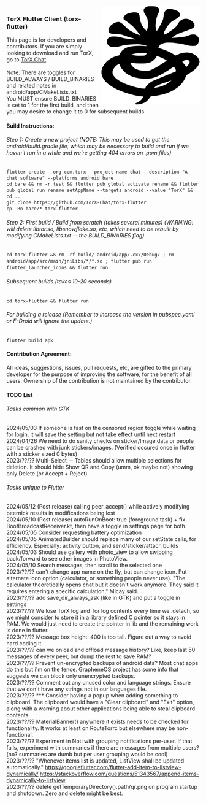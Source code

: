 <img alt="Logo" width="256" height="256" src="https://raw.githubusercontent.com/TorX-Chat/torx-gtk4/main/other/scalable/apps/logo-torx-symbolic.svg" align="right" style="position: relative; top: 0; left: 0;">

### TorX Flutter Client (torx-flutter)
This page is for developers and contributors. If you are simply looking to download and run TorX, go to [TorX.Chat](https://torx.chat)
<br>
<br>Note: There are toggles for BUILD_ALWAYS / BUILD_BINARIES and related notes in android/app/CMakeLists.txt
<br>You MUST ensure BUILD_BINARIES is set to 1 for the first build, and then you may desire to change it to 0 for subsequent builds.

#### Build Instructions:

###### Step 1: Create a new project (NOTE: This may be used to get the android/build.gradle file, which may be necessary to build and run if we haven't run in a while and we're getting 404 errors on .pom files)
```
flutter create --org com.torx --project-name chat --description "A chat software" --platforms android bare
cd bare && rm -r test && flutter pub global activate rename && flutter pub global run rename setAppName --targets android --value "TorX" && cd ..
git clone https://github.com/TorX-Chat/torx-flutter
cp -Rn bare/* torx-flutter
```

###### Step 2: First build / Build from scratch (takes several minutes) (WARNING: will delete libtor.so, libsnowflake.so, etc, which need to be rebuilt by modifying CMakeLists.txt -- the BUILD_BINARIES flag)
`cd torx-flutter && rm -rf build/ android/app/.cxx/Debug/ ; rm android/app/src/main/jniLibs/*/*.so ; flutter pub run flutter_launcher_icons && flutter run`

###### Subsequent builds (takes 10-20 seconds)
`cd torx-flutter && flutter run`

###### For building a release (Remember to increase the version in pubspec.yaml or F-Droid will ignore the update.)
`flutter build apk`

#### Contribution Agreement:
All ideas, suggestions, issues, pull requests, etc, are gifted to the primary developer for the purpose of improving the software, for the benefit of all users. Ownership of the contribution is not maintained by the contributor.

#### TODO List
###### Tasks common with GTK
2024/05/03 If someone is fast on the censored region toggle while waiting for login, it will save the setting but not take effect until next restart
<br>2024/04/26 We need to do sanity checks on sticker/Image data or people can be crashed with junk stickers/images. (Verified occured once in flutter with a sticker sized 0 bytes)
<br>2023/??/?? Multi-Select -- Tables should allow multiple selections for deletion. It should hide Show QR and Copy (umm, ok maybe not) showing only Delete (or Accept + Reject)

###### Tasks unique to Flutter
2024/05/12 (Post release) calling peer_accept() while actively modifying peernick results in modifications being lost
<br>2024/05/10 (Post release) autoRunOnBoot: true (foreground task) + fix BootBroadcastReceiver.kt, then have a toggle in settings page for both.
<br>2024/05/05 Consider requesting battery optimization
<br>2024/05/05 AnimatedBuilder should replace many of our setState calls, for efficiency. Especially: activity button, and send/sticker/attach builds
<br>2024/05/03 Should use gallery with photo_view to allow swipping back/forward to see other images in PhotoView.
<br>2024/05/10 Search messages, then scroll to the selected one
<br>2023/??/?? can't change app name on the fly, but can change icon. Put alternate icon option (calculator, or something people never use). "The calculator theoretically opens chat but it doesn't work anymore. They said it requires entering a specific calculation," Micay said. 
<br>2023/??/?? add save_dir_always_ask (like in GTK) and put a toggle in settings
<br>2023/??/?? We lose TorX log and Tor log contents every time we .detach, so we might consider to store it in a library defined C pointer so it stays in RAM. We would just need to create the pointer in lib and the remaining work is done in flutter.
<br>2023/??/?? Message box height: 400 is too tall. Figure out a way to avoid hard coding it.
<br>2023/??/?? can we onload and offload message history? Like, keep last 50 messages of every peer, but dump the rest to save RAM?
<br>2023/??/?? Prevent un-encrypted backups of android data? Most chat apps do this but i'm on the fence. GrapheneOS project has some info that suggests we can block only unencrypted backups.
<br>2023/??/?? Comment out any unused color and language strings. Ensure that we don't have any strings not in our languages file.
<br>2023/??/?? *** Consider having a popup when adding something to clipboard. The clipboard would have a "Clear clipboard" and "Exit" option, along with a warning about other applications being able to steal clipboard contents
<br>2023/??/?? MaterialBanner() anywhere it exists needs to be checked for functionality. It works at least on RouteTorrc but elsewhere may be non-functional.
<br>2023/??/?? Experiment in Noti with grouping notifications per-user. If that fails, experiment with summaries if there are messages from multiple users? (no? summaries are dumb but per user grouping would be cool)
<br>2023/??/?? "Whenever items list is updated, ListView shall be updated automatically." https://googleflutter.com/flutter-add-item-to-listview-dynamically/ https://stackoverflow.com/questions/51343567/append-items-dynamically-to-listview
<br>2023/??/?? delete getTemporaryDirectory().path/qr.png on program startup and shutdown. Zero and delete might be best.
